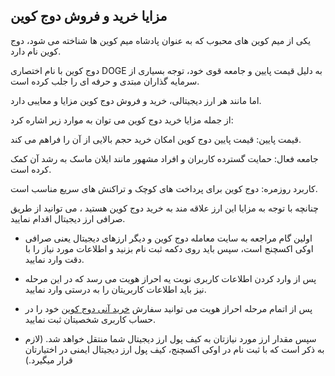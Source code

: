 

## مزایا خرید و فروش دوج کوین

یکی از میم کوین های محبوب که به عنوان پادشاه میم کوین ها شناخته می شود، دوج کوین نام دارد.

دوج کوین با نام اختصاری DOGE به دلیل قیمت پایین و جامعه قوی‌ خود، توجه بسیاری از سرمایه‌ گذاران مبتدی و حرفه‌ ای را جلب کرده است.

اما مانند هر ارز دیجیتالی، خرید و فروش دوج کوین مزایا و معایبی دارد.

از جمله مزایا خرید دوج کوین می توان به موارد زیر اشاره کرد:

قیمت پایین: قیمت پایین دوج کوین امکان خرید حجم بالایی از آن را فراهم می‌ کند.

جامعه فعال: حمایت گسترده کاربران و افراد مشهور مانند ایلان ماسک به رشد آن کمک کرده است.

کاربرد روزمره: دوج کوین برای پرداخت‌ های کوچک و تراکنش‌ های سریع مناسب است.

چنانچه با توجه به مزایا این ارز علاقه مند به خرید دوج کوین هستید ، می توانید از طریق صرافی ارز دیجیتال اقدام نمایید.

-   اولین گام مراجعه به سایت معامله دوج کوین و دیگر ارزهای دیجیتال یعنی صرافی اوکی اکسچنج است، سپس باید روی دکمه ثبت نام بزنید و اطلاعات مورد نیاز را با دقت وارد نمایید.
    
-   پس از وارد کردن اطلاعات کاربری نوبت یه احراز هویت می رسد که در این مرحله نیز باید اطلاعات کاربریتان را به درستی وارد نمایید.
    
-   پس از اتمام مرحله احراز هویت می توانید سفارش [خرید آنی دوج کوین](https://ok-ex.io/buy-and-sell/DOGE/) خود را در حساب کاربری شخصیتان ثبت نمایید.
    
-   سپس مقدار ارز مورد نیازتان به کیف پول ارز دیجیتال شما منتقل خواهد شد. (لازم به ذکر است که با ثبت نام در اوکی اکسچنج، کیف پول ارز دیجیتال ایمنی در اختیارتان قرار میگیرد.)
